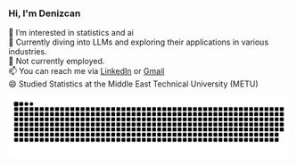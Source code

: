 ### Hi, I'm Denizcan


🔭 I’m interested in statistics and ai<br/>
🌱 Currently diving into LLMs and exploring their applications in various industries.<br/>
🤔 Not currently employed.<br/>
📫 You can reach me via [LinkedIn](https://www.linkedin.com/in/denizcanbozkurt/) or [Gmail](denizcanbozkurt@gmail.com)<br/>
😄 Studied Statistics at the Middle East Technical University (METU)

<img alt="GitHub Snake" src="https://raw.githubusercontent.com/dnizbzkrt/dnizbzkrt/output/github-contribution-grid-snake-dark.svg" />
